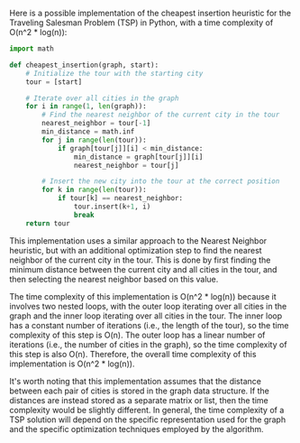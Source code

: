 Here is a possible implementation of the cheapest insertion heuristic for 
the Traveling Salesman Problem (TSP) in Python, with a time complexity of O(n^2 * log(n)):
```python
import math

def cheapest_insertion(graph, start):
    # Initialize the tour with the starting city
    tour = [start]

    # Iterate over all cities in the graph
    for i in range(1, len(graph)):
        # Find the nearest neighbor of the current city in the tour
        nearest_neighbor = tour[-1]
        min_distance = math.inf
        for j in range(len(tour)):
            if graph[tour[j]][i] < min_distance:
                min_distance = graph[tour[j]][i]
                nearest_neighbor = tour[j]

        # Insert the new city into the tour at the correct position
        for k in range(len(tour)):
            if tour[k] == nearest_neighbor:
                tour.insert(k+1, i)
                break
    return tour
```
This implementation uses a similar approach to the Nearest Neighbor heuristic, but with an additional optimization step to find the nearest neighbor of the current city in the tour. 
This is done by first finding the minimum distance between the current city and all cities in the tour, and then selecting the nearest neighbor based on this value.

The time complexity of this implementation is O(n^2 * log(n)) because it involves two nested loops, with the outer loop iterating over all cities in the graph and the inner loop 
iterating over all cities in the tour. The inner loop has a constant number of iterations (i.e., the length of the tour), so the time complexity of this step is O(n). The outer loop 
has a linear number of iterations (i.e., the number of cities in the graph), so the time complexity of this step is also O(n). Therefore, the overall time complexity of this 
implementation is O(n^2 * log(n)).

It's worth noting that this implementation assumes that the distance between each pair of cities is stored in the graph data structure. If the distances are instead stored as a 
separate matrix or list, then the time complexity would be slightly different. In general, the time complexity of a TSP solution will depend on the specific representation used for the
graph and the specific optimization techniques employed by the algorithm.